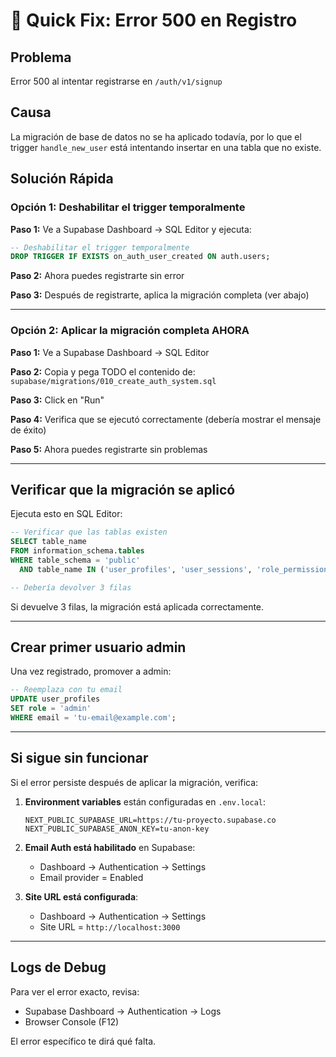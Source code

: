 # 🔧 Quick Fix: Error 500 en Registro

## Problema
Error 500 al intentar registrarse en `/auth/v1/signup`

## Causa
La migración de base de datos no se ha aplicado todavía, por lo que el trigger `handle_new_user` está intentando insertar en una tabla que no existe.

## Solución Rápida

### Opción 1: Deshabilitar el trigger temporalmente

**Paso 1:** Ve a Supabase Dashboard → SQL Editor y ejecuta:

```sql
-- Deshabilitar el trigger temporalmente
DROP TRIGGER IF EXISTS on_auth_user_created ON auth.users;
```

**Paso 2:** Ahora puedes registrarte sin error

**Paso 3:** Después de registrarte, aplica la migración completa (ver abajo)

---

### Opción 2: Aplicar la migración completa AHORA

**Paso 1:** Ve a Supabase Dashboard → SQL Editor

**Paso 2:** Copia y pega TODO el contenido de:
`supabase/migrations/010_create_auth_system.sql`

**Paso 3:** Click en "Run"

**Paso 4:** Verifica que se ejecutó correctamente (debería mostrar el mensaje de éxito)

**Paso 5:** Ahora puedes registrarte sin problemas

---

## Verificar que la migración se aplicó

Ejecuta esto en SQL Editor:

```sql
-- Verificar que las tablas existen
SELECT table_name
FROM information_schema.tables
WHERE table_schema = 'public'
  AND table_name IN ('user_profiles', 'user_sessions', 'role_permissions');

-- Debería devolver 3 filas
```

Si devuelve 3 filas, la migración está aplicada correctamente.

---

## Crear primer usuario admin

Una vez registrado, promover a admin:

```sql
-- Reemplaza con tu email
UPDATE user_profiles
SET role = 'admin'
WHERE email = 'tu-email@example.com';
```

---

## Si sigue sin funcionar

Si el error persiste después de aplicar la migración, verifica:

1. **Environment variables** están configuradas en `.env.local`:
   ```env
   NEXT_PUBLIC_SUPABASE_URL=https://tu-proyecto.supabase.co
   NEXT_PUBLIC_SUPABASE_ANON_KEY=tu-anon-key
   ```

2. **Email Auth está habilitado** en Supabase:
   - Dashboard → Authentication → Settings
   - Email provider = Enabled

3. **Site URL está configurada**:
   - Dashboard → Authentication → Settings
   - Site URL = `http://localhost:3000`

---

## Logs de Debug

Para ver el error exacto, revisa:
- Supabase Dashboard → Authentication → Logs
- Browser Console (F12)

El error específico te dirá qué falta.
